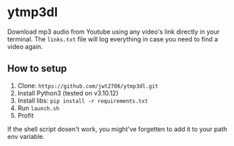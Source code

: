 # ytmp3dl
Download mp3 audio from Youtube using any video's link directly in your terminal. The `links.txt` file will log everything in case you need to find a video again.

## How to setup
1. Clone: `https://github.com/jwt2706/ytmp3dl.git`
2. Install Python3 (tested on v3.10.12)
3. Install libs: `pip install -r requirements.txt`
4. Run `launch.sh`
5. Profit

If the shell script dosen't work, you might've forgetten to add it to your path env variable.
